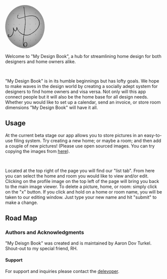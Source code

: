 <div style="width:100%; height:auto">
<img width=25% height=25% style="border-radius:50%" src=public/img_store/mdb_logo.png>
</div>


<p align"center">Welcome to "My Design Book", a hub for streamlining home design for both designers and home owners alike.</p>
<br>
<p align"center">"My Design Book" is in its humble beginnings but has lofty goals. We hope to make waves in the design world by creating a socially adept system for designers to find home owners and visa versa. Not only will this app connect people but it will also be the home base for all design needs. Whether you would like to set up a calendar, send an invoice, or store room dimensions "My Design Book" will have it all.</p>

## Usage


<p align"center">At the current beta stage our app allows you to store pictures in an easy-to-use filing system. Try creating a new home; or maybe a room; and then add a couple of new pictures! (Please use open sourced images. You can try copying the images from <a href="https://unsplash.com/">here</a>).</p>
<br>
<p align"center">Located at the top right of the page you will find our "list tab". From here you can select the home and room you would like to view and/or edit. Clicking on the profile image on the top left of the page will bring you back to the main image viewer. To delete a picture, home, or room: simply click on the "x" button. If you click and hold on a home or room name, you will be taken to our editing window. Just type your new name and hit "submit" to make a change.</p>

## Road Map

### Authors and Acknowledgments

"My Deisgn Book" was created and is maintained by Aaron Dov Turkel.
<br>
Shout-out to my special friend, RH.

#### Support

For support and inquiries please contact the [delevoper](mailto:"theholycoder@gmail.com").
